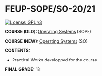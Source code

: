 # FEUP-SOPE/SO-20/21
[![License: GPL v3](https://img.shields.io/badge/License-GPLv3-blue.svg)](https://www.gnu.org/licenses/gpl-3.0)

**COURSE (OLD):** [Operating Systems](https://sigarra.up.pt/feup/en/ucurr_geral.ficha_uc_view?pv_ocorrencia_id=459478) (SOPE)

**COURSE (NEW):** [Operating Systems](https://sigarra.up.pt/feup/en/ucurr_geral.ficha_uc_view?pv_ocorrencia_id=459478) (SO)

**CONTENTS:** 
- Practical Works developped for the course

**FINAL GRADE:** 18
